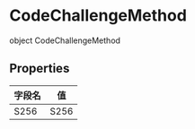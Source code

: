 # CodeChallengeMethod

object CodeChallengeMethod

## Properties

| 字段名 | 值   |
| ------ | ---- |
| S256   | S256 |
